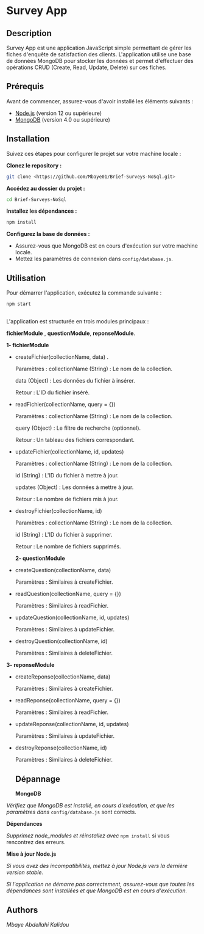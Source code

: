 # Survey App

## Description

Survey App est une application JavaScript simple permettant de gérer les fiches d'enquête de satisfaction des clients. L'application utilise une base de données MongoDB pour stocker les données et permet d'effectuer des opérations CRUD (Create, Read, Update, Delete) sur ces fiches.

## Prérequis

Avant de commencer, assurez-vous d'avoir installé les éléments suivants :

- [Node.js](https://nodejs.org/) (version 12 ou supérieure)
- [MongoDB](https://www.mongodb.com/try/download/community) (version 4.0 ou supérieure)

## Installation

Suivez ces étapes pour configurer le projet sur votre machine locale :

**Clonez le repository :**

```bash
git clone <https://github.com/Mbaye01/Brief-Surveys-NoSql.git>
```

**Accédez au dossier du projet :**

```bash
cd Brief-Surveys-NoSql

```

**Installez les dépendances :**

```bash
npm install
```

**Configurez la base de données :**

- Assurez-vous que MongoDB est en cours d'exécution sur votre machine locale.
- Mettez les paramètres de connexion dans `config/database.js`.

## Utilisation

Pour démarrer l'application, exécutez la commande suivante :

```bash
npm start
```

##

L'application est structurée en trois modules principaux :

**fichierModule** ,
**questionModule**,
**reponseModule**.

**1- fichierModule**

- createFichier(collectionName, data) .

  Paramètres :
  collectionName (String) : Le nom de la collection.

  data (Object) : Les données du fichier à insérer.

  Retour : L'ID du fichier inséré.

- readFichier(collectionName, query = {})

  Paramètres :
  collectionName (String) : Le nom de la collection.

  query (Object) : Le filtre de recherche (optionnel).

  Retour : Un tableau des fichiers correspondant.

- updateFichier(collectionName, id, updates)

  Paramètres :
  collectionName (String) : Le nom de la collection.

  id (String) : L'ID du fichier à mettre à jour.

  updates (Object) : Les données à mettre à jour.

  Retour : Le nombre de fichiers mis à jour.

- destroyFichier(collectionName, id)

  Paramètres : collectionName (String) : Le nom de la collection.

  id (String) : L'ID du fichier à supprimer.

  Retour : Le nombre de fichiers supprimés.

  **2- questionModule**

- createQuestion(collectionName, data)

  Paramètres : Similaires à createFichier.

- readQuestion(collectionName, query = {})

  Paramètres : Similaires à readFichier.

- updateQuestion(collectionName, id, updates)

  Paramètres : Similaires à updateFichier.

- destroyQuestion(collectionName, id)

  Paramètres : Similaires à deleteFichier.

**3- reponseModule**

- createReponse(collectionName, data)

  Paramètres : Similaires à createFichier.

- readReponse(collectionName, query = {})

  Paramètres : Similaires à readFichier.

- updateReponse(collectionName, id, updates)

  Paramètres : Similaires à updateFichier.

- destroyReponse(collectionName, id)

  Paramètres : Similaires à deleteFichier.

  ## Dépannage

  **MongoDB**

_Vérifiez que MongoDB est installé, en cours d'exécution, et que les paramètres dans_
`config/database.js` sont corrects.

**Dépendances**

_Supprimez node_modules et réinstallez avec_ `npm install` si vous rencontrez des erreurs.

**Mise à jour Node.js**

_Si vous avez des incompatibilités, mettez à jour Node.js vers la dernière version stable._

_Si l'application ne démarre pas correctement, assurez-vous que toutes les dépendances sont installées et que MongoDB est en cours d'exécution._

## Authors

_Mbaye Abdellahi Kalidou_

